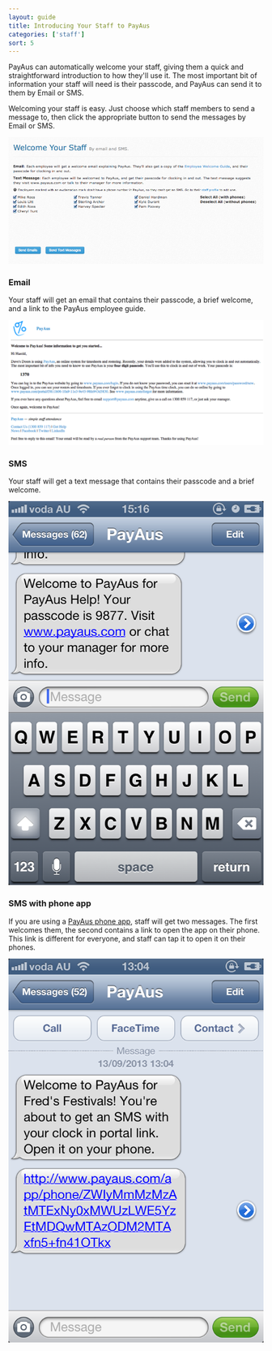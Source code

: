 ```yaml
---
layout: guide
title: Introducing Your Staff to PayAus
categories: ['staff']
sort: 5
---
```


PayAus can automatically welcome your staff, giving them a quick and straightforward introduction to how they'll use it. The most important bit of information your staff will need is their passcode, and PayAus can send it to them by Email or SMS.

Welcoming your staff is easy. Just choose which staff members to send a message to, then click the appropriate button to send the messages by Email or SMS.

![Select which staff members to welcome](/img/users/welcome.png)

### Email

Your staff will get an email that contains their passcode, a brief welcome, and a link to the PayAus employee guide.

![Welcome email](/img/users/welcome_email.png)

### SMS

Your staff will get a text message that contains their passcode and a brief welcome.

![Welcome SMS](/img/users/welcome_sms.png)

### SMS with phone app

If you are using a [PayAus phone app](../../portals/intro/#phone_app), staff will get two messages. The first welcomes them, the second contains a link to open the app on their phone. This link is different for everyone, and staff can tap it to open it on their phones.

![Welcome SMS when using phone app](/img/users/welcome_sms_phone_app.png)